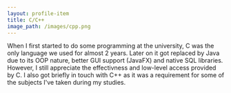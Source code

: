 ```yaml
---
layout: profile-item
title: C/C++
image_path: /images/cpp.png
---
```

When I first started to do some programming at the university, C was the only language we used for almost 2 years. Later on it got replaced
by Java due to its OOP nature, better GUI support (JavaFX) and native SQL libraries. However, I still appreciate the
effectivness and low-level access provided by C. I also got briefly in touch with C++ as it was a requirement for 
some of the subjects I've taken during my studies.